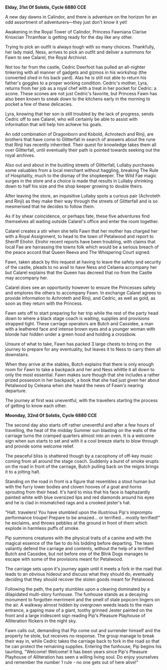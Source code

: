 **Elday, 31st Of Solstis, Cycle 6880 CCE**
 
A new day dawns in Calindor, and there is adventure on the horizon for an odd assortment of adventurers—they just don't know it yet!
 
Awakening in the Royal Tower of Calindor, Princess Fawniana Clarise Knoxcian Thramfear is getting ready for the day like any other.
 
Trying to pick an outfit is always tough with so many choices. Thankfully, her lady maid, Ness, arrives to pick an outfit and deliver a summons for Fawn to see Calarel, the Royal Archivist.
 
Not too far from the castle, Cedric Deerfoot has pulled an all-nighter tinkering with all manner of gadgets and gizmos in his workshop (the converted shed in his back yard). Alas he is still not able to return his father's goggles to a proper working condition. Cedric's mother, Lyra, returns from her job as a royal chef with a treat in her pocket for Cedric: a scone. These scones are not just Cedric's favorite, but Princess Fawn has also been known to sneak down to the kitchens early in the morning to pocket a few of these delicacies.
 
Lyra, knowing that her son is still troubled by the lack of progress, sends Cedric off to see Calarel, who will certainly be able to assist with information that will help him achieve his goals.
 
An odd combination of Dragonborn and Kobold, Achrotech and Rinji, are brothers that have come to Glitterfall in search of answers about the rune that Rinji has recently inherrited. Their quest for knowledge takes them all over Glitterfall, until eventually their path is pointed towards seeking out the royal archives.
 
Also out and about in the bustling streets of Glitterfall, Lullaby purchases some valuables from a local merchant without haggling, breaking The Rule of Hospitality, much to the dismay of the shopkeeper. The Wild Fae magic surges in the store and a choice is made that results in Lullaby shrinking down to half his size and the shop keeper growing to double theirs.
 
After leaving the store, an inquisitive Lullaby spots a curious pair (Achroteth and Rinji) as they make their way through the streets of Glitterfall and is so mesmerised that he decides to follow them.
 
As if by shear coincidence, or perhaps fate, these five adventures find themselves all waiting outside Calarel's office and enter the room together.
 
Calarel creates a stir when she tells Fawn that her mother has charged her with a Royal Assignment, to head to the town of Petalwood and report to Sheriff Elrohir. Elrohir recent reports have been troubling, with claims that local Fae are harrassing the towns folk which would be a serious breach of the peace accord that Queen Reeva and The Whispering Court signed.
 
Fawn, taken aback by this request at having to leave the safety and security of the castle, pleads to no avail to have Ness and Celaena accompany her but Calarel explains that the Queen has decreed that no from the Castle may accompany her.
 
Calarel does see an opportunity however to ensure the Princesses safety and emplores the others to accompany Fawn. In exchange Calarel agrees to provide information to Achroteth and Rinji, and Cedric, as well as gold, as soon as they return with the Princess.
 
Fawn sets off to start preparing for her trip while the rest of the party head down to where a black stage coach is waiting, supplies and provisions strapped tight. These carriage operators are Butch and Cassidee, a man with a leathered face and intense brown eyes and a younger woman with blonde hair hidden under a green hood and holding a crossbow.
 
Unsure of what to take, Fawn has packed 3 large chests to bring on the journey to prepare for any eventuality, but leaves it to Ness to carry them all downstairs.
 
When they arrive at the stables, Butch explains that there is only enough room for Fawn to take a backpack and her and Ness whittle it all down to only the most essential. Fawn makes sure though that she includes a rather prized possesion in her backpack, a book that she had just given her about Petalwood by Celeana when she heard the news of Fawn's nearing departure.
 
The journey at first was uneventful, with the travellers starting the process of getting to know each other.
 
 
**Moonday, 32nd Of Solstis, Cycle 6880 CCE**
 
The second day also starts off rather uneventful and after a few hours of travelling, the heat of the midday Summer sun blasting on the walls of the carriage turns the cramped quarters almost into an oven. It is a welcome sign when sun starts to set and with it a cool breeze starts to blow through and provide some welcome relief.
 
The peaceful bliss is shattered though by a cacophony of off-key music coming from all around the stage coach. Suddenly a burst of smoke erupts on the road in front of the carriage, Butch pulling back on the reigns brings it to a jolting halt.
 
Standing on the road in front is a figure that resembles a stout human but with the furry lower bodies and cloven hooves of a goat and horns sprouting from their head. It's hard to miss that his face is haphazardly painted white with blue oversized lips and red diamonds around his eyes and he is clad in mismatched rags and a crooked jester's hat.
 
"Halt. travelers! You have stumbled upon the illustrious Pip's impromptu performance troupe! Prepare to be amazed… or terrified… mostly terrified!" he exclaims, and throws pebbles at the ground in front of them which explode in harmless puffs of smoke.
 
Pip summons creatures with the physical traits of a canine and with the magical essence of the fae to do his bidding before departing. The team valiantly defend the carriage and contents, without the help of a terrified Butch and Cassidee, but not before one of the Blink Dogs manages to escape with some of the provisions meant for Petalwood.
 
The carriage sets upon it's journey again until it meets a fork in the road that leads to an obvious hideout and discuss what they should do, eventually deciding that they should recover the stolen goods meant for Petalwood.
 
Following the path, the party stumbles upon a clearing dominated by a dilapidated multi-story funhouse. The funhouse stands as a decaying monument to forgotten merriment and the smell of stale popcorn lingers on the air. A walkway almost hidden by overgrown weeds leads to the main entrance, a gaping maw of a giant, toothy grinned Jester painted on the front and a large iridescent sign reading Pip's Pleasure Playhouse of Alliteration flickers in the night sky.
 
Fawn calls out, demanding that Pip come out and surrender himself and the property he stole, but receives no response. The group manage to break their way in, while Cedric takes the carriage back to fork in the road so that he can protect the remaining supplies. Entering the funhouse, Pip begins his taunting, "Welcome! Welcome! It has been years since Pip's Pleasure Playhouse of Alliteration has seen a willing living soul. Do enjoy yourselves and remember the number 1 rule - no one gets out of here alive!"